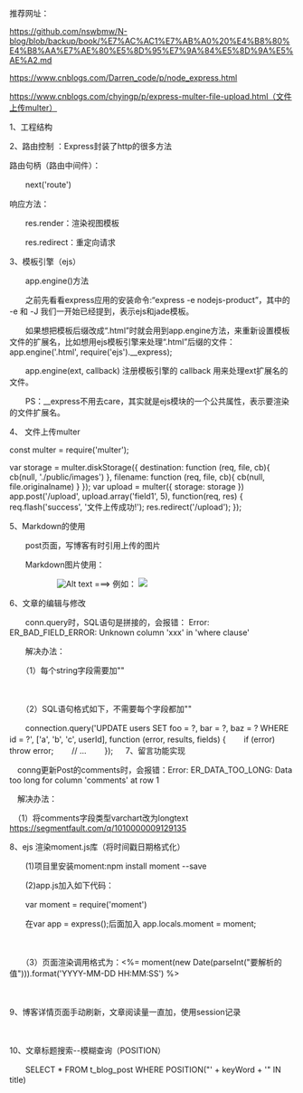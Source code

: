 推荐网址：

https://github.com/nswbmw/N-blog/blob/backup/book/%E7%AC%AC1%E7%AB%A0%20%E4%B8%80%E4%B8%AA%E7%AE%80%E5%8D%95%E7%9A%84%E5%8D%9A%E5%AE%A2.md

https://www.cnblogs.com/Darren_code/p/node_express.html

https://www.cnblogs.com/chyingp/p/express-multer-file-upload.html（文件上传multer）

 

1、工程结构

 

2、路由控制 ：Express封装了http的很多方法

路由句柄（路由中间件）：

　　next('route') 

响应方法：

　　res.render：渲染视图模板

　　res.redirect：重定向请求
 
3、模板引擎（ejs）

　　app.engine()方法

　　之前先看看express应用的安装命令:“express -e nodejs-product”，其中的 -e 和 -J 我们一开始已经提到，表示ejs和jade模板。

　　如果想把模板后缀改成“.html”时就会用到app.engine方法，来重新设置模板文件的扩展名，比如想用ejs模板引擎来处理“.html”后缀的文件：app.engine('.html', require('ejs').__express);

　　app.engine(ext, callback) 注册模板引擎的 callback 用来处理ext扩展名的文件。

　　PS：__express不用去care，其实就是ejs模块的一个公共属性，表示要渲染的文件扩展名。

 

4、 文件上传multer 

const multer = require('multer');

var storage = multer.diskStorage({
  destination: function (req, file, cb){
      cb(null, './public/images')
  },
  filename: function (req, file, cb){
      cb(null, file.originalname)
  }
});
var upload = multer({ storage: storage })
  app.post('/upload', upload.array('field1', 5), function(req, res) {
    req.flash('success', '文件上传成功!');
    res.redirect('/upload');
  });
 

5、Markdown的使用

　　post页面，写博客有时引用上传的图片

　　Markdown图片使用：

　　　　　　![Alt text](/path/to/img.jpg "Optional title")   ===> 例如： ![](/images/1.jpge)

 6、文章的编辑与修改

　　conn.query时，SQL语句是拼接的，会报错：  Error: ER_BAD_FIELD_ERROR: Unknown column 'xxx' in 'where clause'

　　解决办法：

　　（1）每个string字段需要加""

　　　　

 　　（2）SQL语句格式如下，不需要每个字段都加""

　　connection.query('UPDATE users SET foo = ?, bar = ?, baz = ? WHERE id = ?', ['a', 'b', 'c', userId], function (error, results, fields) {
  　　if (error) throw error;
  　　// ...
　　});
　
7、留言功能实现

　conng更新Post的comments时，会报错：Error: ER_DATA_TOO_LONG: Data too long for column 'comments' at row 1

　解决办法： 

　（1）将comments字段类型varchart改为longtext      https://segmentfault.com/q/1010000009129135


8、ejs 渲染moment.js库（将时间戳日期格式化）

　　(1)项目里安装moment:npm install moment --save

　　(2)app.js加入如下代码：

　　var moment = require('moment')

　　在var app = express();后面加入 app.locals.moment = moment;
 

　　

　　（3）页面渲染调用格式为：<%= moment(new Date(parseInt("要解析的值"))).format('YYYY-MM-DD HH:MM:SS') %>

　　

9、博客详情页面手动刷新，文章阅读量一直加，使用session记录

　　

10、文章标题搜索--模糊查询（POSITION）

 　　SELECT * FROM t_blog_post WHERE POSITION("' + keyWord + '" IN title)
